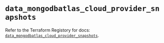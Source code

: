 # `data_mongodbatlas_cloud_provider_snapshots`

Refer to the Terraform Registory for docs: [`data_mongodbatlas_cloud_provider_snapshots`](https://www.terraform.io/docs/providers/mongodbatlas/d/cloud_provider_snapshots).
